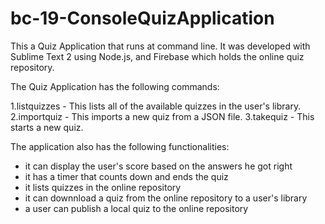 # bc-19-ConsoleQuizApplication
This a Quiz Application that runs at command line. It was developed with Sublime Text 2 using Node.js, and Firebase which holds the online quiz repository.

The Quiz Application has the following commands:

1.listquizzes - This lists all of the available quizzes in the user's library.
2.importquiz - This imports a new quiz from a JSON file.
3.takequiz - This starts a new quiz.

The application also has the following functionalities:
- it can display the user's score based on the answers he got right
- it has a timer that counts down and ends the quiz
- it lists quizzes in the online repository
- it can downnload a quiz from the online repository to a user's library
- a user can publish a local quiz to the online repository

